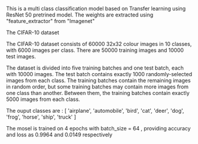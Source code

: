 This is a multi class classification model based on Transfer learning using ResNet 50 pretrined model.
The weights are extracted using "feature_extractor" from  "Imagenet"


The CIFAR-10 dataset


The CIFAR-10 dataset consists of 60000 32x32 colour images in 10 classes, with 6000 images per class. 
There are 50000 training images and 10000 test images.

The dataset is divided into five training batches and one test batch, each with 10000 images.
The test batch contains exactly 1000 randomly-selected images from each class.
The training batches contain the remaining images in random order, 
but some training batches may contain more images from one class than another.
Between them, the training batches contain exactly 5000 images from each class.

The ouput classes  are : [
    'airplane',
    'automobile',
    'bird',
    'cat',
    'deer',
    'dog',
    'frog',
    'horse',
    'ship',
    'truck'
]


The mosel is trained on 4 epochs with batch_size = 64 , providing accuracy and loss as 0.9964 and 0.0149 respectively
